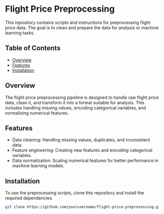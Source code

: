 # Flight Price Preprocessing

This repository contains scripts and instructions for preprocessing flight price data. The goal is to clean and prepare the data for analysis or machine learning tasks.

## Table of Contents

- [Overview](#overview)
- [Features](#features)
- [Installation](#installation)

## Overview

The flight price preprocessing pipeline is designed to handle raw flight price data, clean it, and transform it into a format suitable for analysis. This includes handling missing values, encoding categorical variables, and normalizing numerical features.

## Features

- Data cleaning: Handling missing values, duplicates, and inconsistent data.
- Feature engineering: Creating new features and encoding categorical variables.
- Data normalization: Scaling numerical features for better performance in machine learning models.

## Installation

To use the preprocessing scripts, clone this repository and install the required dependencies.

```bash
git clone https://github.com/yourusername/flight-price-preprocessing.git

